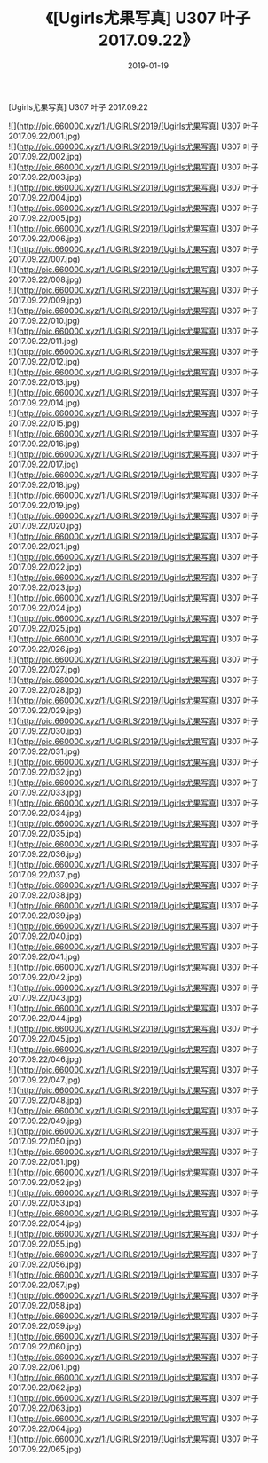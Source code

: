 ﻿---
layout: post
title:  《[Ugirls尤果写真] U307 叶子 2017.09.22》
date:   2019-01-19
img: http://pic.660000.xyz/1:/UGIRLS/2019/[Ugirls尤果写真] U307 叶子 2017.09.22/000.jpg
categories: [美女, 清纯, 唯美]
---

[Ugirls尤果写真] U307 叶子 2017.09.22

 ![](http://pic.660000.xyz/1:/UGIRLS/2019/[Ugirls尤果写真] U307 叶子 2017.09.22/001.jpg) <br>![](http://pic.660000.xyz/1:/UGIRLS/2019/[Ugirls尤果写真] U307 叶子 2017.09.22/002.jpg) <br>![](http://pic.660000.xyz/1:/UGIRLS/2019/[Ugirls尤果写真] U307 叶子 2017.09.22/003.jpg) <br>![](http://pic.660000.xyz/1:/UGIRLS/2019/[Ugirls尤果写真] U307 叶子 2017.09.22/004.jpg) <br>![](http://pic.660000.xyz/1:/UGIRLS/2019/[Ugirls尤果写真] U307 叶子 2017.09.22/005.jpg) <br>![](http://pic.660000.xyz/1:/UGIRLS/2019/[Ugirls尤果写真] U307 叶子 2017.09.22/006.jpg) <br>![](http://pic.660000.xyz/1:/UGIRLS/2019/[Ugirls尤果写真] U307 叶子 2017.09.22/007.jpg) <br>![](http://pic.660000.xyz/1:/UGIRLS/2019/[Ugirls尤果写真] U307 叶子 2017.09.22/008.jpg) <br>![](http://pic.660000.xyz/1:/UGIRLS/2019/[Ugirls尤果写真] U307 叶子 2017.09.22/009.jpg) <br>![](http://pic.660000.xyz/1:/UGIRLS/2019/[Ugirls尤果写真] U307 叶子 2017.09.22/010.jpg) <br>![](http://pic.660000.xyz/1:/UGIRLS/2019/[Ugirls尤果写真] U307 叶子 2017.09.22/011.jpg) <br>![](http://pic.660000.xyz/1:/UGIRLS/2019/[Ugirls尤果写真] U307 叶子 2017.09.22/012.jpg) <br>![](http://pic.660000.xyz/1:/UGIRLS/2019/[Ugirls尤果写真] U307 叶子 2017.09.22/013.jpg) <br>![](http://pic.660000.xyz/1:/UGIRLS/2019/[Ugirls尤果写真] U307 叶子 2017.09.22/014.jpg) <br>![](http://pic.660000.xyz/1:/UGIRLS/2019/[Ugirls尤果写真] U307 叶子 2017.09.22/015.jpg) <br>![](http://pic.660000.xyz/1:/UGIRLS/2019/[Ugirls尤果写真] U307 叶子 2017.09.22/016.jpg) <br>![](http://pic.660000.xyz/1:/UGIRLS/2019/[Ugirls尤果写真] U307 叶子 2017.09.22/017.jpg) <br>![](http://pic.660000.xyz/1:/UGIRLS/2019/[Ugirls尤果写真] U307 叶子 2017.09.22/018.jpg) <br>![](http://pic.660000.xyz/1:/UGIRLS/2019/[Ugirls尤果写真] U307 叶子 2017.09.22/019.jpg) <br>![](http://pic.660000.xyz/1:/UGIRLS/2019/[Ugirls尤果写真] U307 叶子 2017.09.22/020.jpg) <br>![](http://pic.660000.xyz/1:/UGIRLS/2019/[Ugirls尤果写真] U307 叶子 2017.09.22/021.jpg) <br>![](http://pic.660000.xyz/1:/UGIRLS/2019/[Ugirls尤果写真] U307 叶子 2017.09.22/022.jpg) <br>![](http://pic.660000.xyz/1:/UGIRLS/2019/[Ugirls尤果写真] U307 叶子 2017.09.22/023.jpg) <br>![](http://pic.660000.xyz/1:/UGIRLS/2019/[Ugirls尤果写真] U307 叶子 2017.09.22/024.jpg) <br>![](http://pic.660000.xyz/1:/UGIRLS/2019/[Ugirls尤果写真] U307 叶子 2017.09.22/025.jpg) <br>![](http://pic.660000.xyz/1:/UGIRLS/2019/[Ugirls尤果写真] U307 叶子 2017.09.22/026.jpg) <br>![](http://pic.660000.xyz/1:/UGIRLS/2019/[Ugirls尤果写真] U307 叶子 2017.09.22/027.jpg) <br>![](http://pic.660000.xyz/1:/UGIRLS/2019/[Ugirls尤果写真] U307 叶子 2017.09.22/028.jpg) <br>![](http://pic.660000.xyz/1:/UGIRLS/2019/[Ugirls尤果写真] U307 叶子 2017.09.22/029.jpg) <br>![](http://pic.660000.xyz/1:/UGIRLS/2019/[Ugirls尤果写真] U307 叶子 2017.09.22/030.jpg) <br>![](http://pic.660000.xyz/1:/UGIRLS/2019/[Ugirls尤果写真] U307 叶子 2017.09.22/031.jpg) <br>![](http://pic.660000.xyz/1:/UGIRLS/2019/[Ugirls尤果写真] U307 叶子 2017.09.22/032.jpg) <br>![](http://pic.660000.xyz/1:/UGIRLS/2019/[Ugirls尤果写真] U307 叶子 2017.09.22/033.jpg) <br>![](http://pic.660000.xyz/1:/UGIRLS/2019/[Ugirls尤果写真] U307 叶子 2017.09.22/034.jpg) <br>![](http://pic.660000.xyz/1:/UGIRLS/2019/[Ugirls尤果写真] U307 叶子 2017.09.22/035.jpg) <br>![](http://pic.660000.xyz/1:/UGIRLS/2019/[Ugirls尤果写真] U307 叶子 2017.09.22/036.jpg) <br>![](http://pic.660000.xyz/1:/UGIRLS/2019/[Ugirls尤果写真] U307 叶子 2017.09.22/037.jpg) <br>![](http://pic.660000.xyz/1:/UGIRLS/2019/[Ugirls尤果写真] U307 叶子 2017.09.22/038.jpg) <br>![](http://pic.660000.xyz/1:/UGIRLS/2019/[Ugirls尤果写真] U307 叶子 2017.09.22/039.jpg) <br>![](http://pic.660000.xyz/1:/UGIRLS/2019/[Ugirls尤果写真] U307 叶子 2017.09.22/040.jpg) <br>![](http://pic.660000.xyz/1:/UGIRLS/2019/[Ugirls尤果写真] U307 叶子 2017.09.22/041.jpg) <br>![](http://pic.660000.xyz/1:/UGIRLS/2019/[Ugirls尤果写真] U307 叶子 2017.09.22/042.jpg) <br>![](http://pic.660000.xyz/1:/UGIRLS/2019/[Ugirls尤果写真] U307 叶子 2017.09.22/043.jpg) <br>![](http://pic.660000.xyz/1:/UGIRLS/2019/[Ugirls尤果写真] U307 叶子 2017.09.22/044.jpg) <br>![](http://pic.660000.xyz/1:/UGIRLS/2019/[Ugirls尤果写真] U307 叶子 2017.09.22/045.jpg) <br>![](http://pic.660000.xyz/1:/UGIRLS/2019/[Ugirls尤果写真] U307 叶子 2017.09.22/046.jpg) <br>![](http://pic.660000.xyz/1:/UGIRLS/2019/[Ugirls尤果写真] U307 叶子 2017.09.22/047.jpg) <br>![](http://pic.660000.xyz/1:/UGIRLS/2019/[Ugirls尤果写真] U307 叶子 2017.09.22/048.jpg) <br>![](http://pic.660000.xyz/1:/UGIRLS/2019/[Ugirls尤果写真] U307 叶子 2017.09.22/049.jpg) <br>![](http://pic.660000.xyz/1:/UGIRLS/2019/[Ugirls尤果写真] U307 叶子 2017.09.22/050.jpg) <br>![](http://pic.660000.xyz/1:/UGIRLS/2019/[Ugirls尤果写真] U307 叶子 2017.09.22/051.jpg) <br>![](http://pic.660000.xyz/1:/UGIRLS/2019/[Ugirls尤果写真] U307 叶子 2017.09.22/052.jpg) <br>![](http://pic.660000.xyz/1:/UGIRLS/2019/[Ugirls尤果写真] U307 叶子 2017.09.22/053.jpg) <br>![](http://pic.660000.xyz/1:/UGIRLS/2019/[Ugirls尤果写真] U307 叶子 2017.09.22/054.jpg) <br>![](http://pic.660000.xyz/1:/UGIRLS/2019/[Ugirls尤果写真] U307 叶子 2017.09.22/055.jpg) <br>![](http://pic.660000.xyz/1:/UGIRLS/2019/[Ugirls尤果写真] U307 叶子 2017.09.22/056.jpg) <br>![](http://pic.660000.xyz/1:/UGIRLS/2019/[Ugirls尤果写真] U307 叶子 2017.09.22/057.jpg) <br>![](http://pic.660000.xyz/1:/UGIRLS/2019/[Ugirls尤果写真] U307 叶子 2017.09.22/058.jpg) <br>![](http://pic.660000.xyz/1:/UGIRLS/2019/[Ugirls尤果写真] U307 叶子 2017.09.22/059.jpg) <br>![](http://pic.660000.xyz/1:/UGIRLS/2019/[Ugirls尤果写真] U307 叶子 2017.09.22/060.jpg) <br>![](http://pic.660000.xyz/1:/UGIRLS/2019/[Ugirls尤果写真] U307 叶子 2017.09.22/061.jpg) <br>![](http://pic.660000.xyz/1:/UGIRLS/2019/[Ugirls尤果写真] U307 叶子 2017.09.22/062.jpg) <br>![](http://pic.660000.xyz/1:/UGIRLS/2019/[Ugirls尤果写真] U307 叶子 2017.09.22/063.jpg) <br>![](http://pic.660000.xyz/1:/UGIRLS/2019/[Ugirls尤果写真] U307 叶子 2017.09.22/064.jpg) <br>![](http://pic.660000.xyz/1:/UGIRLS/2019/[Ugirls尤果写真] U307 叶子 2017.09.22/065.jpg) <br>